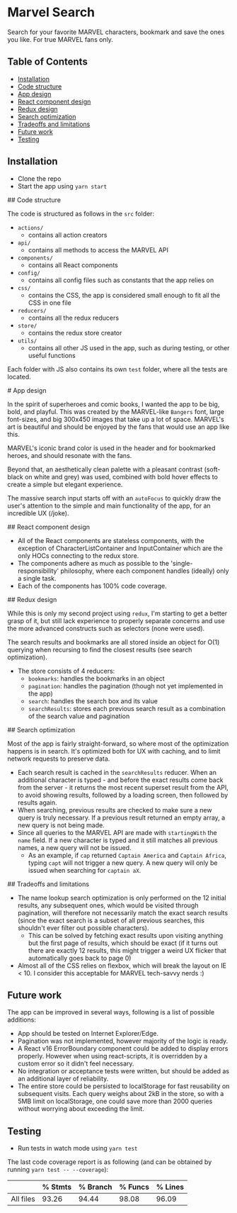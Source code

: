 # Marvel Search

Search for your favorite MARVEL characters, bookmark and save the ones you like. For true MARVEL fans only.

## Table of Contents

- [Installation](#markdown-header-installation)
- [Code structure](#markdown-header-code-structure)
- [App design](#markdown-header-app-design)
- [React component design](#markdown-header-react-component-design)
- [Redux design](#markdown-header-redux-design)
- [Search optimization](#markdown-header-search-optimization)
- [Tradeoffs and limitations](#markdown-header-tradeoffs-and-limitations)
- [Future work](#markdown-header-future-work)
- [Testing](#markdown-header-testing)

## Installation

- Clone the repo
- Start the app using `yarn start`


## Code structure

The code is structured as follows in the `src` folder:

- `actions/`
    - contains all action creators
- `api/`
    - contains all methods to access the MARVEL API
- `components/`
    - contains all React components
- `config/`
    - contains all config files such as constants that the app relies on
- `css/`
    - contains the CSS, the app is considered small enough to fit all the CSS
    in one file
- `reducers/`
    - contains all the redux reducers
- `store/`
    - contains the redux store creator
- `utils/`
    - contains all other JS used in the app, such as during testing, or other
    useful functions

Each folder with JS also contains its own `test` folder, where all the tests are located.

# App design

In the spirit of superheroes and comic books, I wanted the app to be big, bold, and playful. This was created by the MARVEL-like `Bangers` font, large font-sizes, and big 300x450 images that take up a lot of space. MARVEL's art is beautiful and should be enjoyed by the fans that would use an app like this.

MARVEL's iconic brand color is used in the header and for bookmarked heroes, and should resonate with the fans.

Beyond that, an aesthetically clean palette with a pleasant contrast (soft-black on white and grey) was used, combined with bold hover effects to create a simple but elegant experience.

The massive search input starts off with an `autoFocus` to quickly draw the user's attention to the simple and main functionality of the app, for an incredible UX (/joke).

## React component design

- All of the React components are stateless components, with the exception of CharacterListContainer and InputContainer which are the only HOCs connecting to the redux store.
- The components adhere as much as possible to the 'single-responsibility' philosophy, where each component handles (ideally) only a single task.
- Each of the components has 100% code coverage.


## Redux design

While this is only my second project using `redux`, I'm starting to get a better grasp of it, but still lack experience to properly separate concerns and use the more advanced constructs such as selectors (none were used).

The search results and bookmarks are all stored inside an object for O(1) querying when recursing to find the closest results (see search optimization).

- The store consists of 4 reducers:
    - `bookmarks`: handles the bookmarks in an object
    - `pagination`: handles the pagination (though not yet implemented in the app)
    - `search`: handles the search box and its value
    - `searchResults`: stores each previous search result as a combination of the search value and pagination


## Search optimization

Most of the app is fairly straight-forward, so where most of the optimization happens is in search. It's optimized both for UX with caching, and to limit network requests to preserve data.

- Each search result is cached in the `searchResults` reducer. When an additional character is typed - and before the exact results come back from the server - it returns the most recent superset result from the API, to avoid showing results, followed by a loading screen, then followed by results again.
- When searching, previous results are checked to make sure a new query is truly necessary. If a previous result returned an empty array, a new query is not being made.
- Since all queries to the MARVEL API are made with `startingWith` the `name` field. If a new character is typed and it still matches all previous names, a new query will not be issued.
    - As an example, if `cap` returned `Captain America` and `Captain Africa`, typing `capt` will not trigger a new query. A new query will only be issued when searching for `captain aX`.


## Tradeoffs and limitations

- The name lookup search optimization is only performed on the 12 initial results, any subsequent ones, which would be visited through pagination, will therefore not necessarily match the exact search results (since the exact search is a subset of all previous searches, this shouldn't ever filter out possible characters).
    - This can be solved by fetching exact results upon visiting anything but the first page of results, which should be exact (if it turns out there are exactly 12 results, this might trigger a weird UX flicker that automatically goes back to page 0)
- Almost all of the CSS relies on flexbox, which will break the layout on IE < 10. I consider this acceptable for MARVEL tech-savvy nerds :)


## Future work

The app can be improved in several ways, following is a list of possible additions:

- App should be tested on Internet Explorer/Edge.
- Pagination was not implemented, however majority of the logic is ready.
- A React v16 ErrorBoundary component could be added to display errors properly. However when using react-scripts, it is overridden by a custom error so it didn't feel necessary.
- No integration or acceptance tests were written, but should be added as an additional layer of reliability.
- The entire store could be persisted to localStorage for fast reusability on subsequent visits. Each query weighs about 2kB in the store, so with a 5MB limit on localStorage, one could save more than 2000 queries without worrying about exceeding the limit.


## Testing

- Run tests in watch mode using `yarn test`

The last code coverage report is as following (and can be obtained by running `yarn test -- --coverage`):

|                             |  % Stmts | % Branch |  % Funcs |  % Lines |
|-----------------------------|----------|----------|----------|----------|
|All files                    |    93.26 |    94.44 |    98.08 |    96.09 |
